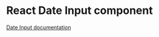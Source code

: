 <!-- @license CC0-1.0 -->

# React Date Input component

[Date Input documentation](../../../css/src/components/date-input/README.md)
